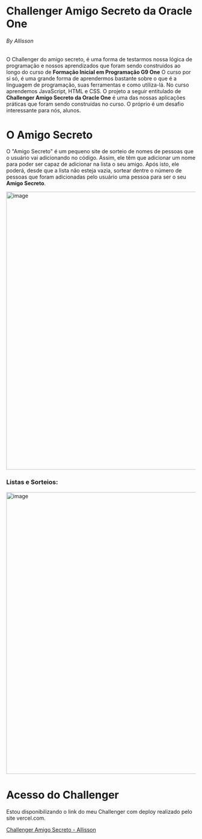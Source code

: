 <h1>Challenger Amigo Secreto da Oracle One</h1>
<h6>By Allisson</h6>
<p>
  O Challenger do amigo secreto, é uma forma de testarmos nossa lógica de programação e nossos aprendizados que foram sendo construidos ao longo do curso de <strong>Formação Inicial em Programação G9 One</strong>
  O curso por si só, é uma grande forma de aprendermos bastante sobre o que é a linguagem de programação, suas ferramentas e como utiliza-lá. No curso aprendemos JavaScript, HTML e CSS. O projeto a seguir 
  entitulado de <strong>Challenger Amigo Secreto da Oracle One</strong> é uma das nossas aplicações práticas que foram sendo construídas no curso. O próprio é um desafio interessante para nós, alunos.
</p>

<h1>O Amigo Secreto</h1>
<p>
  O "Amigo Secreto" é um pequeno site de sorteio de nomes de pessoas que o usuário vai adicionando no código. Assim, ele têm que adicionar um nome para poder ser capaz de adicionar na lista o seu amigo.
  Após isto, ele poderá, desde que a lista não esteja vazia, sortear dentre o número de pessoas que foram adicionadas pelo usuário uma pessoa para ser o seu <strong>Amigo Secreto</strong>.
</p>
<img width="1513" height="740" alt="image" src="https://github.com/user-attachments/assets/a57cfbdd-d053-46d7-8d28-15ab25f563de" alt="Página Inicial do Amigo Secreto" />

<h3>Listas e Sorteios:</h3>
<img width="1444" height="750" alt="image" src="https://github.com/user-attachments/assets/81c06d8c-b704-4d67-aced-e8f48e545214" />

<h1>Acesso do Challenger</h1>
<p>Estou disponibilizando o link do meu Challenger com deploy realizado pelo site vercel.com.</p>
<a href="https://allisson-challenger-amigo-secreto-oracle-one.vercel.app">Challenger Amigo Secreto - Allisson</a>